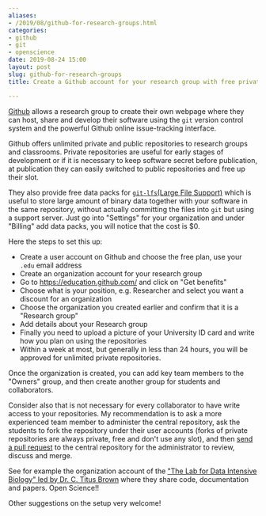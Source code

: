```yaml
---
aliases:
- /2019/08/github-for-research-groups.html
categories:
- github
- git
- openscience
date: 2019-08-24 15:00
layout: post
slug: github-for-research-groups
title: Create a Github account for your research group with free private repositories

---
```


[Github](https://github.com/) allows a research group to create their own webpage where they can host, share and develop their software using the `git` version control system and the powerful Github online issue-tracking interface.

Github offers unlimited private and public repositories to research groups and classrooms.
Private repositories are useful for early stages of development or if it is necessary to keep software secret before publication, at publication they can easily switched to public repositories and free up their slot.

They also provide free data packs for [`git-lfs`(Large File Support)](https://git-lfs.github.com/) which is useful to store large amount of binary data together with your software in the same repository, without actually committing the files into `git` but using a support server. Just go into "Settings" for your organization and under "Billing" add data packs, you will notice that the cost is $0.

Here the steps to set this up:

* Create a user account on Github and choose the free plan, use your `.edu` email address
* Create an organization account for your research group
* Go to <https://education.github.com/> and click on "Get benefits"
* Choose what is your position, e.g. Researcher and select you want a discount for an organization
* Choose the organization you created earlier and confirm that it is a "Research group"
* Add details about your Research group
* Finally you need to upload a picture of your University ID card and write how you plan on using the repositories
* Within a week at most, but generally in less than 24 hours, you will be approved for unlimited private repositories.

Once the organization is created, you can add key team members to the "Owners" group, and then create another group for students and collaborators.

Consider also that is not necessary for every collaborator to have write access to your repositories. My recommendation is to ask a more experienced team member to administer the central repository, ask the students to fork the repository under their user accounts (forks of private repositories are always private, free and don't use any slot), and then [send a pull request](https://help.github.com/articles/using-pull-requests) to the central repository for the administrator to review, discuss and merge.

See for example the organization account of the ["The Lab for Data Intensive Biology" led by Dr. C. Titus Brown](https://github.com/dib-lab) where they share code, documentation and papers. Open Science!!

Other suggestions on the setup very welcome!
